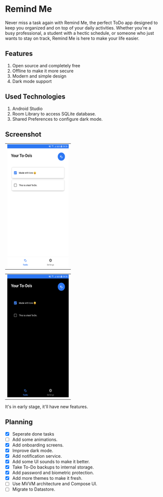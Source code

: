 # Remind Me
Never miss a task again with Remind Me, the perfect ToDo app designed to keep you organized and on top of your daily activities. Whether you're a busy professional, a student with a hectic schedule, or someone who just wants to stay on track, Remind Me is here to make your life easier.

## Features

1. Open source and completely free
2. Offline to make it more secure
3. Modern and simple design
4. Dark mode support

## Used Technologies

1. Android Studio
2. Room Library to access SQLite database.
3. Shared Preferences to configure dark mode.
    
## Screenshot

<table>
  <tr>
    <td> <img src="./screenshots/Screenshot_20240125-095921.png" height="400px" width="200px" /></td>
   </tr> 
</table>

<table>
  <tr>
    <td> <img src="./screenshots/Screenshot_20240125-095945.png" height="400px" width="200px" /></td>
   </tr> 
</table>

It's in early stage, it'll have new features.

## Planning

- [x] Seperate done tasks 
- [ ] Add some animations.
- [x] Add onboarding screens.
- [x] Improve dark mode.
- [x] Add notification service.
- [x] Add some UI sounds to make it better.
- [x] Take To-Do backups to internal storage.
- [x] Add password and biometric protection.
- [x] Add more themes to make it fresh.
- [ ] Use MVVM architecture and Compose UI.
- [ ] Migrate to Datastore.
